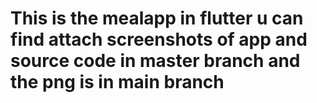 # This is the mealapp in flutter u can find attach screenshots of app and source code in master branch and the png is in main branch

